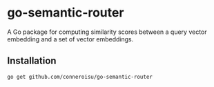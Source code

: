 # go-semantic-router

A Go package for computing similarity scores between a query vector embedding and a set of vector embeddings.

## Installation

```bash
go get github.com/conneroisu/go-semantic-router
```
